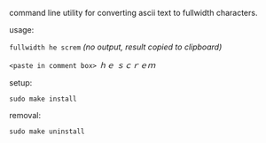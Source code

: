 command line utility for converting ascii text to fullwidth characters.

usage:

`fullwidth he screm`
*(no output, result copied to clipboard)*

`<paste in comment box>`
*ｈｅ  ｓｃｒｅｍ*

setup:

	sudo make install

removal:

	sudo make uninstall

